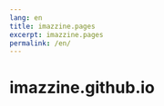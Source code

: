 ```yaml
---
lang: en
title: imazzine.pages
excerpt: imazzine.pages
permalink: /en/
---
```


# imazzine.github.io